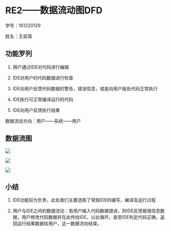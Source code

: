 # RE2——数据流动图DFD

学号：161220129

姓名：王奕琛

## 功能罗列

1. 用户通过IDE对代码进行编辑

2. IDE对用户的代码数据进行检查

3. IDE向用户反馈代码数据的警告，错误信息，或是向用户报告代码正常执行

4. IDE执行可正常编译运行的代码

5. IDE向用户反馈执行结果

数据流动方向：用户——系统——用户

   

## 数据流图

![](https://tva1.sinaimg.cn/large/006y8mN6ly1g8z0vogo3hj31sw0u0k16.jpg)

![](https://tva1.sinaimg.cn/large/006y8mN6ly1g8z0w7xyqfj31ja0u0gwg.jpg)

![](https://tva1.sinaimg.cn/large/006y8mN6ly1g8z0wj8z9uj31400u015h.jpg)



## 小结

1. IDE功能较为负责，此处我们主要选取了常规IDE的编写，编译及运行过程

2. 用户与IDE之间的数据流动：若用户输入代码数据错误，则IDE反馈报错信息数据，用户修改代码数据并在此传给IDE，以此循环。直至IDE判定代码正确，返回运行结果数据给用户，这一数据流向结束。